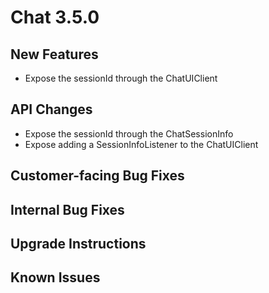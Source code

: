 # Chat 3.5.0

## New Features
 - Expose the sessionId through the ChatUIClient

## API Changes
 - Expose the sessionId through the ChatSessionInfo
 - Expose adding a SessionInfoListener to the ChatUIClient

## Customer-facing Bug Fixes

## Internal Bug Fixes

## Upgrade Instructions

## Known Issues
